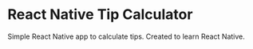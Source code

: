 # React Native Tip Calculator

Simple React Native app to calculate tips. Created to learn React Native.